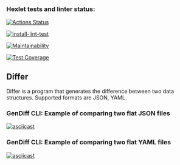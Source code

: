 ### Hexlet tests and linter status:
[![Actions Status](https://github.com/stardustvoid/php-project-48/actions/workflows/hexlet-check.yml/badge.svg)](https://github.com/stardustvoid/php-project-48/actions)

[![install-lint-test](https://github.com/stardustvoid/php-project-48/actions/workflows/workflow.yml/badge.svg)](https://github.com/stardustvoid/php-project-48/actions/workflows/workflow.yml)

[![Maintainability](https://api.codeclimate.com/v1/badges/45822eff26bef7d3d892/maintainability)](https://codeclimate.com/github/stardustvoid/php-project-48/maintainability)

[![Test Coverage](https://api.codeclimate.com/v1/badges/45822eff26bef7d3d892/test_coverage)](https://codeclimate.com/github/stardustvoid/php-project-48/test_coverage)

## Differ

Differ is a program that generates the difference between two data structures. Supported formats are JSON, YAML.

### GenDiff CLI: Example of comparing two flat JSON files
[![asciicast](https://asciinema.org/a/704316.svg)](https://asciinema.org/a/704316)

### GenDiff CLI: Example of comparing two flat YAML files
[![asciicast](https://asciinema.org/a/704540.svg)](https://asciinema.org/a/704540)